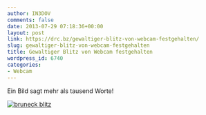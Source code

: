 ```yaml
---
author: IN3DOV
comments: false
date: 2013-07-29 07:18:36+00:00
layout: post
link: https://drc.bz/gewaltiger-blitz-von-webcam-festgehalten/
slug: gewaltiger-blitz-von-webcam-festgehalten
title: Gewaltiger Blitz von Webcam festgehalten
wordpress_id: 6740
categories:
- Webcam
---
```


Ein Bild sagt mehr als tausend Worte!




[![bruneck blitz](https://drc.bz/wp-content/uploads/2013/07/bruneck-blitz.jpg)](https://drc.bz/wp-content/uploads/2013/07/bruneck-blitz.jpg)
